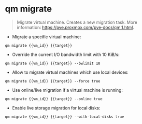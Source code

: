 # qm migrate

> Migrate virtual machine. Creates a new migration task.
> More information: <https://pve.proxmox.com/pve-docs/qm.1.html>.

- Migrate a specific virtual machine:

`qm migrate {{vm_id}} {{target}}`

- Override the current I/O bandwidth limit with 10 KiB/s:

`qm migrate {{vm_id}} {{target}} --bwlimit 10`

- Allow to migrate virtual machines which use local devices:

`qm migrate {{vm_id}} {{target}} --force true`

- Use online/live migration if a virtual machine is running:

`qm migrate {{vm_id}} {{target}} --online true`

- Enable live storage migration for local disks:

`qm migrate {{vm_id}} {{target}} --with-local-disks true`
